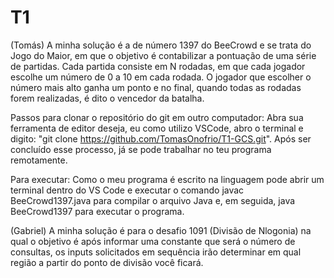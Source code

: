 # T1
(Tomás) A minha solução é a de número 1397 do BeeCrowd e se trata do Jogo do Maior, em que o objetivo é contabilizar a pontuação de uma série de partidas. Cada partida consiste em N rodadas, em que cada jogador escolhe um número de 0 a 10 em cada rodada. O jogador que escolher o número mais alto ganha um ponto e no final, quando todas as rodadas forem realizadas, é dito o vencedor da batalha.

Passos para clonar o repositório do git em outro computador:
Abra sua ferramenta de editor deseja, eu como utilizo VSCode, abro o terminal e digito: "git clone https://github.com/TomasOnofrio/T1-GCS.git". Após ser concluído esse processo, já se pode trabalhar no teu programa remotamente. 

Para executar:
Como o meu programa é escrito na linguagem pode abrir um terminal dentro do VS Code e executar o comando javac BeeCrowd1397.java para compilar o arquivo Java e, em seguida, java BeeCrowd1397 para executar o programa.

(Gabriel) A minha solução é para o desafio 1091 (Divisão de Nlogonia) na qual o objetivo é após informar uma constante que será o número de consultas, os inputs solicitados em sequência irão determinar em qual região a partir do ponto de divisão você ficará.